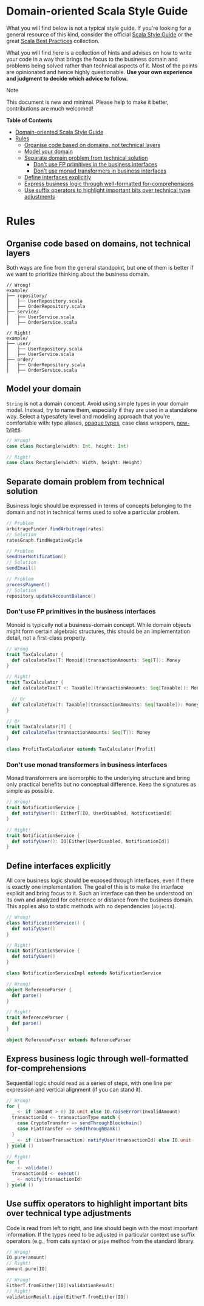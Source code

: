 # Domain-oriented Scala Style Guide

What you will find below is not a typical style guide. If you're looking for a general resource of this kind, consider
the official [Scala Style Guide](https://docs.scala-lang.org/style/) or the
great [Scala Best Practices](https://github.com/alexandru/scala-best-practices) collection.

What you will find here is a collection of hints and advises on how to write your code in a way that brings the focus to
the business domain and problems being solved rather than technical aspects of it. Most of the points are opinionated
and hence highly questionable. **Use your own experience and judgment to decide which advice to follow.**

> [!NOTE]
> This document is new and minimal. Please help to make it better, contributions are much welcomed!

**Table of Contents**
<!-- TOC -->
* [Domain-oriented Scala Style Guide](#domain-oriented-scala-style-guide)
* [Rules](#rules)
  * [Organise code based on domains, not technical layers](#organise-code-based-on-domains-not-technical-layers)
  * [Model your domain](#model-your-domain)
  * [Separate domain problem from technical solution](#separate-domain-problem-from-technical-solution)
    * [Don't use FP primitives in the business interfaces](#dont-use-fp-primitives-in-the-business-interfaces)
    * [Don't use monad transformers in business interfaces](#dont-use-monad-transformers-in-business-interfaces)
  * [Define interfaces explicitly](#define-interfaces-explicitly)
  * [Express business logic through well-formatted for-comprehensions](#express-business-logic-through-well-formatted-for-comprehensions)
  * [Use suffix operators to highlight important bits over technical type adjustments](#use-suffix-operators-to-highlight-important-bits-over-technical-type-adjustments)
<!-- TOC -->

# Rules

## Organise code based on domains, not technical layers

Both ways are fine from the general standpoint, but one of them is better if we want to prioritize thinking about the
business domain.

```
// Wrong!
example/
├── repository/
│   ├── UserRepository.scala
│   ├── OrderRepository.scala
├── service/
│   ├── UserService.scala
│   ├── OrderService.scala

// Right!
example/
├── user/
│   ├── UserRepository.scala
│   ├── UserService.scala
├── order/
│   ├── OrderRepository.scala
│   ├── OrderService.scala
```

## Model your domain

`String` is not a domain concept. Avoid using simple types in your domain model. Instead, try to name them, especially
if they are used in a standalone way. Select a typesafety level and modeling approach that you're comfortable with: type
aliases, [opaque types](https://docs.scala-lang.org/scala3/book/types-opaque-types.html), case class wrappers,
[new-types](https://github.com/estatico/scala-newtype).

```scala 3
// Wrong!
case class Rectangle(width: Int, height: Int)

// Right!
case class Rectangle(width: Width, height: Height)
```

## Separate domain problem from technical solution

Business logic should be expressed in terms of concepts belonging to the domain and not in technical terms used to solve
a particular problem.

```scala 3
// Problem
arbitrageFinder.findArbitrage(rates)
// Solution
ratesGraph.findNegativeCycle

// Problem
sendUserNotification()
// Solution
sendEmail()

// Problem
processPayment()
// Solution
repository.updateAccountBalance()
```

### Don't use FP primitives in the business interfaces

Monoid is typically not a business-domain concept. While domain objects might form certain algebraic structures, this
should be an implementation detail, not a first-class property.

```scala 3
// Wrong
trait TaxCalculator {
  def calculateTax[T: Monoid](transactionAmounts: Seq[T]): Money
}

// Right!
trait TaxCalculator {
  def calculateTax[T <: Taxable](transactionAmounts: Seq[Taxable]): Money

  // Or
  def calculateTax[T: Taxable](transactionAmounts: Seq[Taxable]): Money
}

// Or 
trait TaxCalculator[T] {
  def calculateTax(transactionAmounts: Seq[T]): Money
}

class ProfitTaxCalculator extends TaxCalculator[Profit]
```

### Don't use monad transformers in business interfaces

Monad transformers are isomorphic to the underlying structure and bring only practical benefits but no conceptual
difference. Keep the signatures as simple as possible.

```scala 3
// Wrong!
trait NotificationService {
  def notifyUser(): EitherT[IO, UserDisabled, NotificationId]
}

// Right!
trait NotificationService {
  def notifyUser(): IO[Either[UserDisabled, NotificationId]]
}
```

## Define interfaces explicitly

All core business logic should be exposed through interfaces, even if there is exactly one implementation. The goal of
this is to make the interface explicit and bring focus to it. Such an interface can then be understood on its own and
analyzed for coherence or distance from the business domain. This applies also to static methods with no
dependencies (`object`s).

```scala 3
// Wrong!
class NotificationService() {
  def notifyUser()
}

// Right!
trait NotificationService {
  def notifyUser()
}

class NotificationServiceImpl extends NotificationService

// Wrong!
object ReferenceParser {
  def parse()
}

// Right!
trait ReferenceParser {
  def parse()
}

object ReferenceParser extends ReferenceParser
```

## Express business logic through well-formatted for-comprehensions

Sequential logic should read as a series of steps, with one line per expression and vertical alignment (if you can stand
it).

```scala 3
// Wrong!
for {
  _ <- if (amount > 0) IO.unit else IO.raiseError(InvalidAmount)
  transactionId <- transactionType match {
    case CryptoTransfer => sendThroughBlockchain()
    case FiatTransfer => sendThroughBank()
  }
  _ <- if (isUserTransaction) notifyUser(transactionId) else IO.unit
} yield ()

// Right!
for {
  _ <- validate()
  transactionId <- execut()
  _ <- notify(transactionId)
} yield ()


```

## Use suffix operators to highlight important bits over technical type adjustments

Code is read from left to right, and line should begin with the most important information. If the types need to be
adjusted in particular context use suffix operators (e.g., from cats syntax) or `pipe` method from the standard library.

```scala 3
// Wrong!
IO.pure(amount)
// Right!
amount.pure[IO]

// Wrong!
EitherT.fromEither[IO](validationResult)
// Right!
validationResult.pipe(EitherT.fromEither[IO])
```
